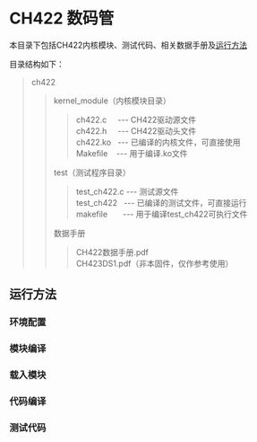 # CH422 数码管

本目录下包括CH422内核模块、测试代码、相关数据手册及[运行方法](#运行方法)

目录结构如下：

> ch422  
>> kernel_module（内核模块目录）
>>> ch422.c &nbsp;&nbsp;&nbsp; ---  CH422驱动源文件  
>>> ch422.h &nbsp;&nbsp;&nbsp; ---  CH422驱动头文件  
>>> ch422.ko &nbsp; ---  已编译的内核文件，可直接使用  
>>> Makefile &nbsp;&nbsp; ---  用于编译.ko文件  
>>>  
>> test（测试程序目录）  
>>> test_ch422.c  ---  测试源文件  
>>> test_ch422 &nbsp; ---  已编译的测试文件，可直接运行  
>>> makefile &nbsp;&nbsp;&nbsp;&nbsp;&nbsp; ---  用于编译test_ch422可执行文件  
>>>
>> 数据手册
>>> CH422数据手册.pdf  
>>> CH423DS1.pdf（非本固件，仅作参考使用）

## 运行方法

### 环境配置

### 模块编译

### 载入模块

### 代码编译

### 测试代码
